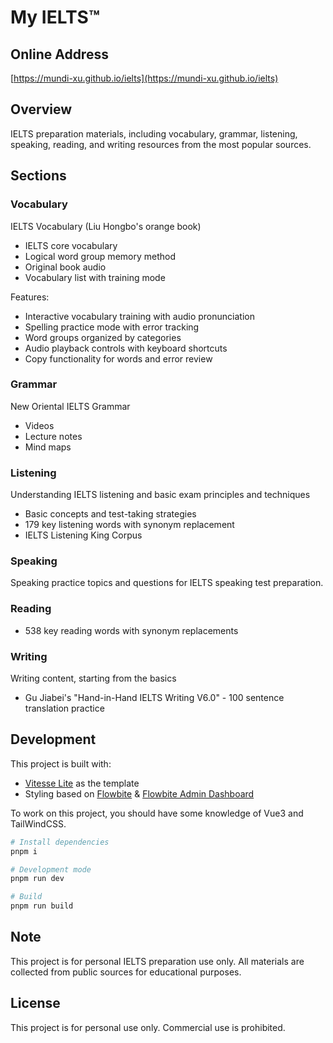 # My IELTS™

## Online Address
[https://mundi-xu.github.io/ielts](https://mundi-xu.github.io/ielts)

## Overview
IELTS preparation materials, including vocabulary, grammar, listening, speaking, reading, and writing resources from the most popular sources.

## Sections

### Vocabulary
IELTS Vocabulary (Liu Hongbo's orange book)

- IELTS core vocabulary
- Logical word group memory method
- Original book audio
- Vocabulary list with training mode

Features:
- Interactive vocabulary training with audio pronunciation
- Spelling practice mode with error tracking
- Word groups organized by categories
- Audio playback controls with keyboard shortcuts
- Copy functionality for words and error review

### Grammar
New Oriental IELTS Grammar

- Videos
- Lecture notes
- Mind maps

### Listening
Understanding IELTS listening and basic exam principles and techniques

- Basic concepts and test-taking strategies
- 179 key listening words with synonym replacement
- IELTS Listening King Corpus

### Speaking
Speaking practice topics and questions for IELTS speaking test preparation.

### Reading
- 538 key reading words with synonym replacements

### Writing
Writing content, starting from the basics

- Gu Jiabei's "Hand-in-Hand IELTS Writing V6.0" - 100 sentence translation practice

## Development
This project is built with:

- [Vitesse Lite](https://github.com/antfu/vitesse-lite) as the template
- Styling based on [Flowbite](https://github.com/themesberg/flowbite) & [Flowbite Admin Dashboard](https://flowbite-admin-dashboard.vercel.app)

To work on this project, you should have some knowledge of Vue3 and TailWindCSS.

```bash
# Install dependencies
pnpm i

# Development mode
pnpm run dev

# Build
pnpm run build
```

## Note
This project is for personal IELTS preparation use only. All materials are collected from public sources for educational purposes.

## License
This project is for personal use only. Commercial use is prohibited.